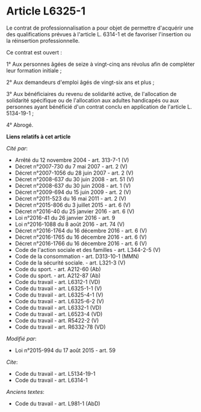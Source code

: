# Article L6325-1

Le contrat de professionnalisation a pour objet de permettre d'acquérir une des qualifications prévues à l'article L. 6314-1
et de favoriser l'insertion ou la réinsertion professionnelle. 

Ce contrat est ouvert : 

1° Aux personnes âgées de seize à vingt-cinq ans révolus afin de compléter leur formation initiale ; 

2° Aux demandeurs d'emploi âgés de vingt-six ans et plus ; 

3° Aux bénéficiaires du revenu de solidarité active, de l'allocation de solidarité spécifique ou de l'allocation aux adultes
handicapés ou aux personnes ayant bénéficié d'un contrat conclu en application de l'article L. 5134-19-1 ; 

4° Abrogé.

**Liens relatifs à cet article**

_Cité par_:

  - Arrêté du 12 novembre 2004 - art. 313-7-1 (V)
  - Décret n°2007-730 du 7 mai 2007 - art. 2 (V)
  - Décret n°2007-1056 du 28 juin 2007 - art. 2 (V)
  - Décret n°2008-637 du 30 juin 2008 - art. 51 (V)
  - Décret n°2008-637 du 30 juin 2008 - art. 1 (V)
  - Décret n°2009-694 du 15 juin 2009 - art. 2 (V)
  - Décret n°2011-523 du 16 mai 2011 - art. 2 (V)
  - Décret n°2015-806 du 3 juillet 2015 - art. 6 (V)
  - Décret n°2016-40 du 25 janvier 2016 - art. 6 (V)
  - Loi n°2016-41 du 26 janvier 2016 - art. 9
  - Loi n°2016-1088 du 8 août 2016 - art. 74 (V)
  - Décret n°2016-1764 du 16 décembre 2016 - art. 6 (V)
  - Décret n°2016-1765 du 16 décembre 2016 - art. 6 (V)
  - Décret n°2016-1766 du 16 décembre 2016 - art. 6 (V)
  - Code de l'action sociale et des familles - art. L344-2-5 (V)
  - Code de la consommation - art. D313-10-1 (MMN)
  - Code de la sécurité sociale. - art. L321-3 (V)
  - Code du sport. - art. A212-60 (Ab)
  - Code du sport. - art. A212-87 (Ab)
  - Code du travail - art. L6312-1 (VD)
  - Code du travail - art. L6325-1-1 (V)
  - Code du travail - art. L6325-4-1 (V)
  - Code du travail - art. L6325-6-2 (V)
  - Code du travail - art. L6332-1 (VD)
  - Code du travail - art. L6523-4 (VD)
  - Code du travail - art. R5422-2 (V)
  - Code du travail - art. R6332-78 (VD)

_Modifié par_:

  - Loi n°2015-994 du 17 août 2015 - art. 59

_Cite_:

  - Code du travail - art. L5134-19-1
  - Code du travail - art. L6314-1

_Anciens textes_:

  - Code du travail - art. L981-1 (AbD)
